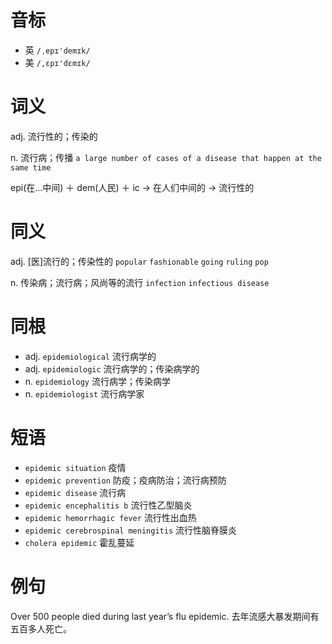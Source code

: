 # 音标

- 英 `/ˌepɪ'demɪk/`
- 美 `/,ɛpɪ'dɛmɪk/`

# 词义

adj. 流行性的；传染的


n. 流行病；传播
`a large number of cases of a disease that happen at the same time`



epi(在…中间) ＋ dem(人民) ＋ ic → 在人们中间的 → 流行性的

# 同义

adj. [医]流行的；传染性的
`popular` `fashionable` `going` `ruling` `pop`

n. 传染病；流行病；风尚等的流行
`infection` `infectious disease`

# 同根

- adj. `epidemiological` 流行病学的
- adj. `epidemiologic` 流行病学的；传染病学的
- n. `epidemiology` 流行病学；传染病学
- n. `epidemiologist` 流行病学家

# 短语

- `epidemic situation` 疫情
- `epidemic prevention` 防疫；疫病防治；流行病预防
- `epidemic disease` 流行病
- `epidemic encephalitis b` 流行性乙型脑炎
- `epidemic hemorrhagic fever` 流行性出血热
- `epidemic cerebrospinal meningitis` 流行性脑脊膜炎
- `cholera epidemic` 霍乱蔓延

# 例句

Over 500 people died during last year’s flu epidemic.
去年流感大暴发期间有五百多人死亡。



